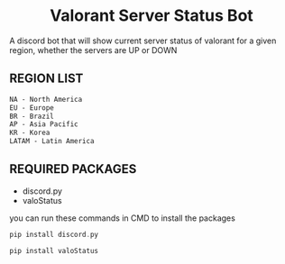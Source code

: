 # <h1 align="center"> Valorant Server Status Bot </h>
A discord bot that will show current server status of valorant for a given region, whether the servers are UP or DOWN


## REGION LIST
```css
NA - North America
EU - Europe
BR - Brazil
AP - Asia Pacific
KR - Korea
LATAM - Latin America
```

## REQUIRED PACKAGES
 - discord.py
 - valoStatus

you can run these commands in CMD to install the packages
```php
pip install discord.py
```
```php
pip install valoStatus
```
    
